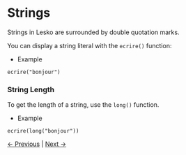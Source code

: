 # Strings

Strings in Lesko are surrounded by double quotation marks.

You can display a string literal with the `ecrire()` function:

* Example

```
ecrire("bonjour")
```

### String Length

To get the length of a string, use the `long()` function.

* Example

```
ecrire(long("bonjour"))
```
[<- Previous]() |
[Next ->]()
